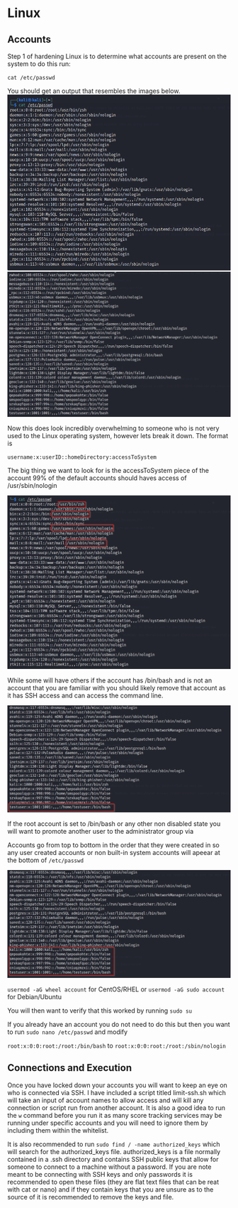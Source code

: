 # Linux

## Accounts

Step 1 of hardening Linux is to determine what accounts are present on the system to do this run:

```
cat /etc/passwd
```

You should get an output that resembles the images below.
![](/assets/Linux/etcpasswd_output.png)
![](/assets/Linux/etcpasswd_output1.png)

Now this does look incredibly overwhelming to someone who is not very used to the Linux operating system, however lets break it down. The format is

```
username:x:userID::homeDirectory:accessToSystem
```
The big thing we want to look for is the accessToSystem piece of the account 99% of the default accounts should haves access of /usr/sbin/nologin 

![](/assets/Linux/nologon.png)

While some will have others if the account has /bin/bash and is not an account that you are familiar with you should likely remove that account as it has SSH access and can access the command line.

![](/assets/Linux/redflag.png)

If the root account is set to /bin/bash or any other non disabled state you will want to promote another user to the administrator group via

Accounts go from top to bottom in the order that they were created in so any user created accounts or non built-in system accounts will apeear at the bottom of ```/etc/passwd```

![](/assets/Linux/nonsystemaccounts.png)

```usermod -aG wheel account```    for CentOS/RHEL
or
```usermod -aG sudo account```    for Debian/Ubuntu

You will then want to verify that this worked by running ```sudo su```

If you already have an account you do not need to do this but then you want to run ```sudo nano /etc/passwd```
and modify 

```root:x:0:0:root:/root:/bin/bash```
to
```root:x:0:0:root:/root:/sbin/nologin```

## Connections and Execution

Once you have locked down your accounts you will want to keep an eye on who is connected via SSH. I have included a script titled limit-ssh.sh which will take an input of account names to allow access and will kill any connection or script run from another account. It is also a good idea to run the ```w``` command before you run it as many score tracking services may be running under specific accounts and you will need to ignore them by including them within the whitelist.

It is also recommended to run ```sudo find / -name authorized_keys``` which will search for the authorized_keys file. authorized_keys is a file normally contained in a .ssh directory and contains SSH public keys that allow for someone to connect to a machine without a password. If you are note meant to be connecting with SSH keys and only passwords it is recommended to open these files (they are flat text files that can be reat with cat or nano) and if they contain keys that you are unsure as to the source of it is recommended to remove the keys and file.
